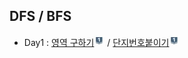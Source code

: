 ## DFS / BFS
- Day1 : [영역 구하기](https://www.acmicpc.net/problem/2583)<img src="./images/silver1.JPG" height="17" width="17"> / [단지번호붙이기](https://www.acmicpc.net/problem/2667)<img src="./images/silver1.JPG" height="17" width="17">

